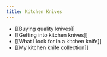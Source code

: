 ```yaml
---
title: Kitchen Knives
---
```

- [[Buying quality knives]]
- [[Getting into kitchen knives]]
- [[What I look for in a kitchen knife]]
- [[My kitchen knife collection]]
